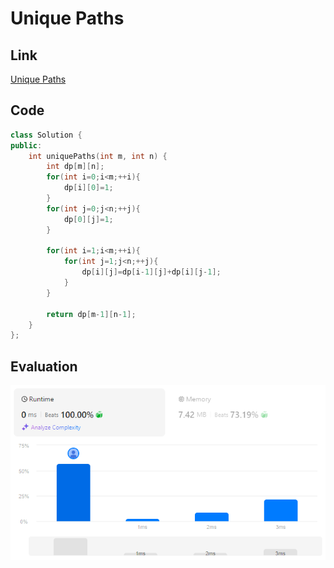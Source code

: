 # Unique Paths
## Link
[Unique Paths](https://leetcode.com/problems/unique-paths/description/)

## Code
```cpp
class Solution {
public:
    int uniquePaths(int m, int n) {
        int dp[m][n];
        for(int i=0;i<m;++i){
            dp[i][0]=1;
        }
        for(int j=0;j<n;++j){
            dp[0][j]=1;
        }

        for(int i=1;i<m;++i){
            for(int j=1;j<n;++j){
                dp[i][j]=dp[i-1][j]+dp[i][j-1];
            }
        }

        return dp[m-1][n-1];
    }
};
```

## Evaluation
![Unique Paths](./03.PNG)
